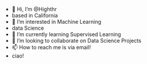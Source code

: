 - 👋 Hi, I’m @Highthr
- based in California
- 👀 I’m interested in Machine Learning
- data Science
- 🌱 I’m currently learning Supervised Learning
- 💞️ I’m looking to collaborate on Data Science Projects
- 📫 How to reach me is via email!
- ciao!

<!---
Highthr/Highthr is a ✨ special ✨ repository because its `README.md` (this file) appears on your GitHub profile.
You can click the Preview link to take a look at your changes.
--->
